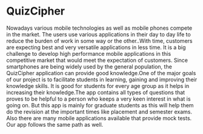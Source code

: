 # QuizCipher
Nowadays various mobile technologies as well as mobile phones compete in the market. The users use various applications in their day to day life to reduce the burden of work in some way or the other..With time, customers are expecting best and very versatile applications in less time. It is a big challenge to develop high performance mobile applications in this competitive market that would meet the expectation of customers. Since smartphones are being widely used by the general population, the QuizCipher application can provide good knowledge.One of the major goals of our project is to facilitate students in learning, gaining and improving their knowledge skills. It is good for students for every age group as it helps in increasing their knowledge.The app contains all types of questions that proves to be helpful to a person who keeps a very keen interest in what is going on. But this app is mainly for graduate students as this will help them do the revision at the important times like placement and semester exams. Also there are many mobile applications available that provide mock tests. Our app follows the same path as well.

